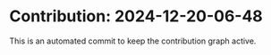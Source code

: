 # Contribution: 2024-12-20-06-48
This is an automated commit to keep the contribution graph active.
